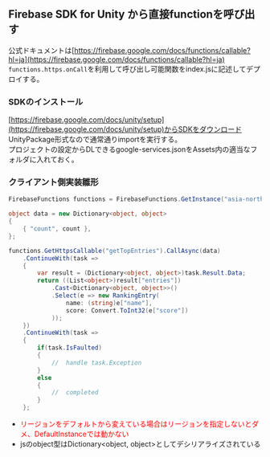 ## Firebase SDK for Unity から直接functionを呼び出す
公式ドキュメントは[https://firebase.google.com/docs/functions/callable?hl=ja](https://firebase.google.com/docs/functions/callable?hl=ja)  
`functions.https.onCall`を利用して呼び出し可能関数をindex.jsに記述してデプロイする。

### SDKのインストール
[https://firebase.google.com/docs/unity/setup](https://firebase.google.com/docs/unity/setup)からSDKをダウンロード  
UnityPackage形式なので通常通りimportを実行する。  
プロジェクトの設定からDLできるgoogle-services.jsonをAssets内の適当なフォルダに入れておく。

### クライアント側実装雛形
```cs
FirebaseFunctions functions = FirebaseFunctions.GetInstance("asia-northeast1");

object data = new Dictionary<object, object>
{
    { "count", count },
};

functions.GetHttpsCallable("getTopEntries").CallAsync(data)
    .ContinueWith(task =>
    {
        var result = (Dictionary<object, object>)task.Result.Data;
        return ((List<object>)result["entries"])
            .Cast<Dictionary<object, object>>()
            .Select(e => new RankingEntry(
                name: (string)e["name"],
                score: Convert.ToInt32(e["score"])
            ));
    })
    .ContinueWith(task =>
    {
        if(task.IsFaulted)
        {
            //  handle task.Exception
        }
        else
        {
            //  completed
        }
    };
```

* <font color=Red>リージョンをデフォルトから変えている場合はリージョンを指定しないとダメ、DefaultInstanceでは動かない</font>
* jsのobject型はDictionary<object, object>としてデシリアライズされている
